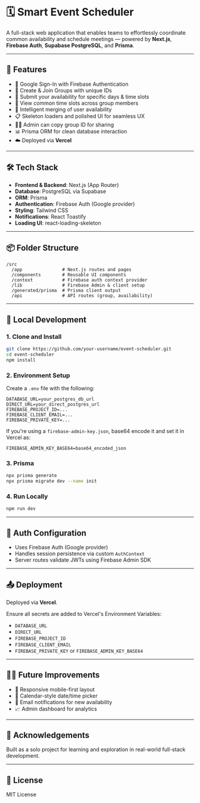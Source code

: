 # 🗓️ Smart Event Scheduler

A full-stack web application that enables teams to effortlessly coordinate common availability and schedule meetings — powered by **Next.js**, **Firebase Auth**, **Supabase PostgreSQL**, and **Prisma**.

---

## 🚀 Features

- 🔐 Google Sign-In with Firebase Authentication  
- 👥 Create & Join Groups with unique IDs  
- 📆 Submit your availability for specific days & time slots  
- 🤝 View common time slots across group members  
- 🧠 Intelligent merging of user availability  
- 📋 Skeleton loaders and polished UI for seamless UX  
- 🧑‍💼 Admin can copy group ID for sharing  
- 📊 Prisma ORM for clean database interaction  
- ☁️ Deployed via **Vercel**

---

## 🛠️ Tech Stack

- **Frontend & Backend**: Next.js (App Router)  
- **Database**: PostgreSQL via Supabase  
- **ORM**: Prisma  
- **Authentication**: Firebase Auth (Google provider)  
- **Styling**: Tailwind CSS  
- **Notifications**: React Toastify  
- **Loading UI**: react-loading-skeleton

---

## 📦 Folder Structure

```
/src
  /app               # Next.js routes and pages
  /components        # Reusable UI components
  /context           # Firebase auth context provider
  /lib               # Firebase Admin & client setup
  /generated/prisma  # Prisma client output
  /api               # API routes (group, availability)
```

---

## 🧪 Local Development

### 1. Clone and Install

```bash
git clone https://github.com/your-username/event-scheduler.git
cd event-scheduler
npm install
```

### 2. Environment Setup

Create a `.env` file with the following:

```
DATABASE_URL=your_postgres_db_url
DIRECT_URL=your_direct_postgres_url
FIREBASE_PROJECT_ID=...
FIREBASE_CLIENT_EMAIL=...
FIREBASE_PRIVATE_KEY=...
```

If you're using a `firebase-admin-key.json`, base64 encode it and set it in Vercel as:

```
FIREBASE_ADMIN_KEY_BASE64=base64_encoded_json
```

### 3. Prisma

```bash
npx prisma generate
npx prisma migrate dev --name init
```

### 4. Run Locally

```bash
npm run dev
```

---

## 🔐 Auth Configuration

- Uses Firebase Auth (Google provider)  
- Handles session persistence via custom `AuthContext`  
- Server routes validate JWTs using Firebase Admin SDK

---

## 📤 Deployment

Deployed via **Vercel**.

Ensure all secrets are added to Vercel's Environment Variables:

- `DATABASE_URL`
- `DIRECT_URL`
- `FIREBASE_PROJECT_ID`
- `FIREBASE_CLIENT_EMAIL`
- `FIREBASE_PRIVATE_KEY` or `FIREBASE_ADMIN_KEY_BASE64`

---

## 🧑‍💻 Future Improvements

- 📱 Responsive mobile-first layout  
- 📅 Calendar-style date/time picker  
- 🔔 Email notifications for new availability  
- 📈 Admin dashboard for analytics

---

## 🙌 Acknowledgements

Built as a solo project for learning and exploration in real-world full-stack development.

---

## 📜 License

MIT License
